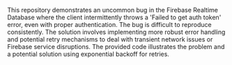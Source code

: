 This repository demonstrates an uncommon bug in the Firebase Realtime Database where the client intermittently throws a 'Failed to get auth token' error, even with proper authentication. The bug is difficult to reproduce consistently. The solution involves implementing more robust error handling and potential retry mechanisms to deal with transient network issues or Firebase service disruptions.  The provided code illustrates the problem and a potential solution using exponential backoff for retries.
